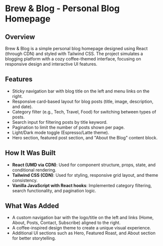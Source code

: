 # Brew & Blog - Personal Blog Homepage

## Overview
Brew & Blog is a simple personal blog homepage designed using React (through CDN) and styled with Tailwind CSS. The project simulates a blogging platform with a cozy coffee-themed interface, focusing on responsive design and interactive UI features.

## Features
- Sticky navigation bar with blog title on the left and menu links on the right.
- Responsive card-based layout for blog posts (title, image, description, and date).
- Category filter (e.g., Tech, Travel, Food) for switching between types of posts.
- Search input for filtering posts by title keyword.
- Pagination to limit the number of posts shown per page.
- Light/Dark mode toggle (Espresso/Latte theme).
- Hero section, featured post section, and "About the Blog" content block.

## How It Was Built
- **React (UMD via CDN)**: Used for component structure, props, state, and conditional rendering.
- **Tailwind CSS (CDN)**: Used for styling, responsive grid layout, and theme consistency.
- **Vanilla JavaScript with React hooks**: Implemented category filtering, search functionality, and pagination logic.

## What Was Added
- A custom navigation bar with the logo/title on the left and links (Home, About, Posts, Contact, Subscribe) aligned to the right.
- A coffee-inspired design theme to create a unique visual experience.
- Additional UI sections such as Hero, Featured Roast, and About section for better storytelling.



